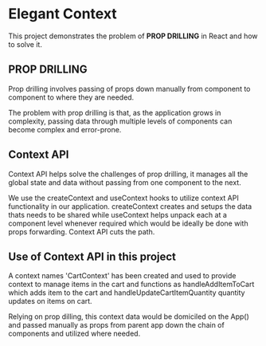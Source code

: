 # Elegant Context

This project demonstrates the problem of <b>PROP DRILLING</b> in React and how to solve it.

## PROP DRILLING

Prop drilling involves passing of props down manually from component to component to where they
are needed.

The problem with prop drilling is that, as the application grows in complexity, 
passing data through multiple levels of components can become complex and error-prone.

## Context API 

Context API helps solve the challenges of prop drilling, it manages all the global state and data without passing
from one component to the next.

We use the createContext and useContext hooks to utilize context API functionality in our application.
createContext creates and setups the data thats needs to be shared while useContext helps unpack each at a component level 
whenever required which would be ideally be done with props forwarding. Context API cuts the path.


## Use of Context API in this project

A context names 'CartContext' has been created and used to provide context to manage items in the cart and functions as
handleAddItemToCart which adds item to the cart and handleUpdateCartItemQuantity quantity updates on items on cart.

Relying on prop dilling, this context data would be domiciled on the App() and passed manually as props from parent app down the chain
of components and utilized where needed.




